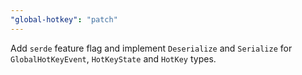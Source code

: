 ```yaml
---
"global-hotkey": "patch"
---
```


Add `serde` feature flag and implement `Deserialize` and `Serialize` for `GlobalHotKeyEvent`, `HotKeyState` and `HotKey` types.
